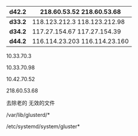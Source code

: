 

| **d42.2** | 218.60.53.52          218.60.53.68   |
| --------- | ------------------------------------ |
| **d33.2** | 118.123.212.3         118.123.212.98 |
| **d34.2** | 117.27.154.67          117.27.154.39 |
| **d44.2** | 116.114.23.203        116.114.23.160 |

10.33.70.3

10.33.70.98



10.42.70.52

218.60.53.68

去除老的 无效的文件

/var/lib/glusterd/*

/etc/systemd/system/gluster*





